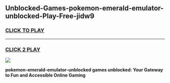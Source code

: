 
## Unblocked-Games-pokemon-emerald-emulator-unblocked-Play-Free-jidw9
<h3>
<a href="https://premium76.site?title=pokemon-emerald-emulator-unblocked&ref=21A">CLICK TO PLAY</a></h3>
<hr>

<h3>
<a href="https://premium76.site?title=pokemon-emerald-emulator-unblocked&ref=21A">CLICK 2 PLAY</a>
  
</h3>

<a href="https://premium76.site?title=pokemon-emerald-emulator-unblocked&ref=21A"><img src="https://clearcache.store/games.png"></a>


**pokemon-emerald-emulator-unblocked games unblocked: Your Gateway to Fun and Accessible Online Gaming**
